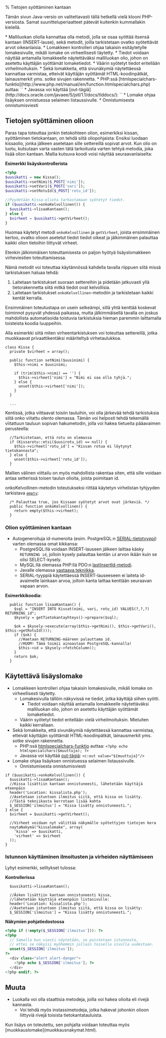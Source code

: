 % Tietojen syöttäminen kantaan
<!-- order: 7 -->

<wip />

Tämän sivun Java-versio on valitettavasti tällä hetkellä vielä klooni PHP-versiosta. Samat suunitteluperiaatteet pätevät kuitenkin kummallakin kielellä.

<summary>
* Malliluokan oliolla kannattaa olla metodi, jolla se osaa syöttää itsensä kantaan (INSERT-lause), sekä metodit, joilla tarkistetaan ovatko syötettävät arvot oikeanlaisia.
* Lomakkeen kontrolleri ohjaa takaisin esitäytetylle lomakesivulle, mikäli lomake on virheellisesti täytetty.
    * Tiedot voidaan näyttää antamalla lomakkeelle näytettäväksi malliluokan olio, johon on asetettu käyttäjän syöttämät lomaketiedot.
    * Väärin syötetyt tiedot eritellään virheilmoituksin. 
* Sekä lomakkeita, että sivunäkymiä näytettäessä kannattaa varmistaa, etteivät käyttäjän syöttämät HTML-koodinpätkät, lainausmerkit yms.
  sotke sivujen rakennetta.
    * PHP:ssä [htmlspecialchars-funktio](http://www.php.net/manual/en/function.htmlspecialchars.php) auttaa: `<?php echo htmlspecialchars($muuttuja); ?>`
    * Javassa voi käyttää [out-tägiä](http://docs.oracle.com/javaee/5/jstl/1.1/docs/tlddocs/): `<c:out value="${muuttuja}"/>`
* Lomake ohjaa lisäyksen onnistuessa selaimen listaussivulle.
  * Onnistumisesta onnistumisviesti
</summary>

## Tietojen syöttäminen olioon

Paras tapa toteuttaa jonkin tietokohteen olion, esimerkiksi kissan, syöttäminen tietokantaan, on tehdä siitä oliopohjaista:
Ensiksi luodaan kissaolio, jonka jälkeen asetetaan sille 
settereillä sopivat arvot. 
Kun olio on luotu, kutsutaan varta vasten tätä tarkoitusta varten
tehtyä metodia, joka lisää olion kantaan. Mallia kutsuva koodi voisi näyttää seuraavanlaiselta:

**Esimerkki lisäyskontrollerista**

~~~php
<?php
$uusikatti = new Kissa();
$uusikatti->setNimi($_POST['nimi']);
$uusikatti->setVari($_POST['vari']);
$uusikatti->setRotuId($_POST['rotu_id']);

//Pyydetään Kissa-oliota tarkastamaan syötetyt tiedot.
if ($uusikatti->onkoKelvollinen()) {
  $uusikatti->lisaaKantaan();
} else {
  $virheet = $uusikatti->getVirheet();
}
~~~

Huomaa käytetyt metodi `onkoKelvollinen` ja `getVirheet`, joista
ensimmäinen kertoo, ovatko olioon asetetut tiedot tiedot oikeat ja
jälkimmäinen palauttaa kaikki olion tietoihin liittyvät virheet.

Etenkin jälkimmäisen toteuttamisesta on paljon hyötyä lisäyslomakkeen
virheviestien toteuttamisessa.

Nämä metodit voi toteuttaa käytännössä kahdella tavalla riippuen siitä
missä tarkistuksen haluaa tehdä:

1. Laitetaan tarkistukset suoraan settereihin ja pidetään jatkuvasti yllä
   tietorakennetta siitä mitkä tiedot ovat kelvollisia. 
2. Laitetaan tarkistukset `onkoKelvollinen`-metodiin ja tarkistetaan 
   kaikki kentät kerralla.

Ensimmäinen toteutustapa on usein selkeämpi, sillä yhtä kenttää koskevat
toiminnot pysyvät yhdessä paikassa, mutta jälkimmäisellä tavalla on joskus
mahdollista automatisoida toistuvia tarkistuksia hieman paremmin
laittamalla toisteista koodia luuppeihin.

Alla esimerkki siitä miten virheentarkistuksen voi toteuttaa
settereillä, jotka muokkaavat privaattikentäksi määriteltyä virhetaulukkoa.

~~~inlinephp
class Kissa {
  private $virheet = array();

  public function setNimi($uusinimi) {
    $this->nimi = $uusinimi;

    if (trim($this->nimi) == '') {
      $this->virheet['nimi'] = "Nimi ei saa olla tyhjä.";
    } else { 
      unset($this->virheet['nimi']);
    }
  }
  
  ...
~~~

Kentissä, jotka viittaavat toisiin tauluihin, voi olla 
järkevää tehdä tarkistuksia siitä onko viitattu olento olemassa.
Tämän voi helposti tehdä tekemällä viitattuun tauluun sopivan
hakumetodin, jolla voi hakea tietueita pääavaimen perusteella: 

~~~inlinephp
  //Tarkistetaan, että rotu on olemassa
  if (Kissarotu::etsi($uusirotu_id) == null) {
    $this->virheet['rotu_id'] = "Kissan rotua ei löytynyt tietokannasta";
  } else { 
    unset($this->virheet['rotu_id']);
  }
~~~

Mallien välinen viittailu on myös mahdollista
rakentaa siten, että sille voidaan antaa setterissä toisen taulun 
olioita, joista poimitaan id.

onkoKelvollinen-metodin toteutukseksi riittää käytetyn virhelistan
tyhjyyden tarkistava [`empty`](http://www.php.net/empty):

~~~inlinephp
  /* Palauttaa true, jos Kissaan syötetyt arvot ovat järkeviä. */
  public function onkoKelvollinen() {
    return empty($this->virheet);
  }
~~~

### Olion syöttäminen kantaan

* Autogeneroituja id-numeroita (esim. PostgreSQL:n [SERIAL-tietotyyppi](http://www.postgresql.org/docs/9.2/static/datatype-numeric.html#DATATYPE-SERIAL)) varten
olemassa omat kikkansa:
    * PostgreSQL:llä voidaan INSERT-lauseen jälkeen laittaa käsky `RETURNING id`, jolloin kysely palauttaa kentän `id` arvon ikään kuin se olisi SELECT-kysely.
    * MySQL:llä olemassa PHP:llä PDO:n [lastInsertId-metodi](http://php.net/manual/en/pdo.lastinsertid.php).
    * Javalle olemassa [vastaava tekniikka](http://www.technicalkeeda.com/details/how-to-get-mysql-auto-increment-key-value-using-java-jdbc).
    * SERIAL-tyyppiä käytettäessä INSERT-lauseeseen ei laiteta id-avaimelle lainkaan arvoa, jolloin kanta laittaa kenttään seuraavan vapaan arvon.

**Esimerkkikoodia:**

~~~inlinephp
  public function lisaaKantaan() {
    $sql = "INSERT INTO Kissat(nimi, vari, rotu_id) VALUES(?,?,?) RETURNING id";
    $kysely = getTietokantayhteys()->prepare($sql);

    $ok = $kysely->execute(array($this->getNimi(), $this->getVari(), $this->getRotuId()));
    if ($ok) {
      //Haetaan RETURNING-määreen palauttama id.
      //HUOM! Tämä toimii ainoastaan PostgreSQL-kannalla!
      $this->id = $kysely->fetchColumn();
    }
    return $ok;
  }
~~~

## Käytettävä lisäyslomake

* Lomakkeen kontrolleri ohjaa takaisin lomakesivulle, mikäli lomake on virheellisesti täytetty.
    * Lomakesivulla tällöin näkyvissä ne tiedot, jotka käyttäjä siihen syötti.
        * Tiedot voidaan näyttää antamalla lomakkeelle näytettäväksi malliluokan olio, johon on asetettu käyttäjän syöttämät lomaketiedot.
    * Väärin syötetyt tiedot eritellään vielä virheilmoituksin. Mieluiten kaikki kerrallaan.
* Sekä lomakkeita, että sivunäkymiä näytettäessä kannattaa varmistaa, etteivät käyttäjän syöttämät HTML-koodinpätkät, lainausmerkit yms.
  sotke sivujen rakennetta.
    * PHP:ssä [htmlspecialchars-funktio](http://www.php.net/manual/en/function.htmlspecialchars.php) auttaa: `<?php echo htmlspecialchars($muuttuja); ?>`
    * Javassa voi käyttää [out-tägiä](http://docs.oracle.com/javaee/5/jstl/1.1/docs/tlddocs/): `<c:out value="${muuttuja}"/>`
* Lomake ohjaa lisäyksen onnistuessa selaimen listaussivulle.
  * Onnistumisesta onnistumisviesti

~~~inlinephp
if ($uusikatti->onkoKelvollinen()) {
  $uusikatti->lisaaKantaan();
  //Kissa lisättiin kantaan onnistuneesti, lähetetään käyttäjä eteenpäin
  header('Location: kissalista.php');
  //Asetetaan istuntoon ilmoitus siitä, että kissa on lisätty.
  //Tästä tekniikasta kerrotaan lisää kohta
  $_SESSION['ilmoitus'] = "Kissa lisätty onnistuneesti.";
} else {
  $virheet = $uusikatti->getVirheet();

  //Virheet voidaan nyt välittää näkymälle syötettyjen tietojen kera
  naytaNakymä("kissalomake", array(
    'kissa' => $uusikatti,
    'virheet' => $virheet
  ));
}
~~~

### Istunnon käyttäminen ilmoitusten ja virheiden näyttämiseen

Lyhyt esimerkki, selitykset tulossa:

**Kontrollerissa**

~~~inlinephp
  $uusikatti->lisaaKantaan();
  
  //Äsken lisättiin kantaan onnistuneesti kissa,
  //lähetetään käyttäjä eteenpäin listasivulle:
  header('Location: kissalista.php');
  //Asetetaan istuntoon ilmoitus siitä, että kissa on lisätty:
  $_SESSION['ilmoitus'] = "Kissa lisätty onnistuneesti.";
~~~

**Näkymien pohjatiedostossa**

~~~php
<?php if (!empty($_SESSION['ilmoitus'])): ?>
<?php
  // Samalla kun viesti näytetään, se poistetaan istunnosta,
  // ettei se näkyisi myöhemmin jollain toisella sivulla uudestaan.
  unset($_SESSION['ilmoitus']); 
?>
  <div class="alert alert-danger">
    <?php echo $_SESSION['ilmoitus']; ?>
  </div>
<?php endif; ?>
~~~


## Muuta

* Luokalla voi olla staattisia metodeja, joilla voi hakea olioita eli rivejä kannasta.
    * Voi tehdä myös instassimetodeja, jotka hakevat johonkin olioon liittyviä rivejä toisista tietokantatauluista.

<next>
Kun lisäys on toteutettu, sen pohjalta voidaan toteuttaa myös
[muokkauslomake](muokkausnakymat.html).
</next>
